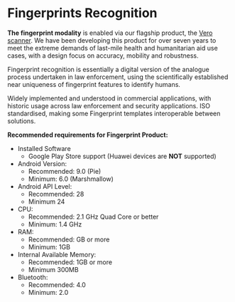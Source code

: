 # Fingerprints Recognition

**The fingerprint modality** is enabled via our flagship product, the [Vero scanner](vero-fingerprint-scanners.md). We have been developing this product for over seven years to meet the extreme demands of last-mile health and humanitarian aid use cases, with a design focus on accuracy, mobility and robustness.

Fingerprint recognition is essentially a digital version of the analogue process undertaken in law enforcement, using the scientifically established near uniqueness of fingerprint features to identify humans.

Widely implemented and understood in commercial applications, with historic usage across law enforcement and security applications. ISO standardised, making some Fingerprint templates interoperable between solutions.

**Recommended requirements for Fingerprint Product:**

* Installed Software
  * Google Play Store support (Huawei devices are **NOT** supported)
* Android Version:
  * Recommended: 9.0 (Pie)
  * Minimum: 6.0 (Marshmallow)
* Android API Level:
  * Recommended: 28
  * Minimum 24
* CPU:
  * Recommended: 2.1 GHz Quad Core or better
  * Minimum: 1.4 GHz
* RAM:
  * Recommended: GB or more
  * Minimum: 1GB
* Internal Available Memory:
  * Recommended: 1GB or more
  * Minimum 300MB
* Bluetooth:
  * Recommended: 4.0
  * Minimum: 2.0
